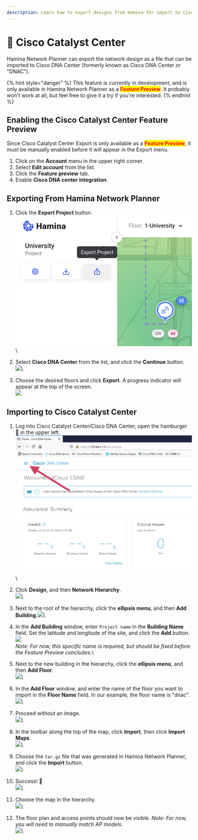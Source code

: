 ```yaml
---
description: Learn how to export designs from Hamina for import to Cisco Catalyst Center.
---
```


# 🧬 Cisco Catalyst Center

Hamina Network Planner can export the network design as a file that can be imported to Cisco DNA Center (formerly known as Cisco DNA Center or "DNAC").

{% hint style="danger" %}
This feature is currently in development, and is only available in Hamina Network Planner as a <mark style="color:red;">**Feature Preview**</mark>. It probably won't work at all, but feel free to give it a try if you're interested.
{% endhint %}

## Enabling the Cisco Catalyst Center Feature Preview

Since Cisco Catalyst Center Export is only available as a <mark style="color:red;">**Feature Preview**</mark>, it must be manually enabled before it will appear in the Export menu.

1. Click on the **Account** menu in the upper right corner.
2. Select **Edit account** from the list.
3. Click the **Feature preview** tab.
4. Enable **Cisco DNA center integration**.

## Exporting From Hamina Network Planner

1. Click the **Export Project** button.\
   ![](<../.gitbook/assets/Export Project (1).png>)\

2. Select **Cisco DNA Center** from the list, and click the **Continue** button.\
   ![](../.gitbook/assets/choose\_dna.png)\

3. Choose the desired floors and click **Export**. A progress indicator will appear at the top of the screen.\
   ![](../.gitbook/assets/export\_dna.png)

## Importing to Cisco Catalyst Center

1. Log into Cisco Catalyst Center/Cisco DNA Center, open the hamburger 🍔 in the upper left.\
   <img src="../.gitbook/assets/1_menu (1).png" alt="" data-size="original">\

2. Click **Design**, and then **Network Hierarchy**.\
   ![](../.gitbook/assets/2\_design\_network\_heirarchy.png)\

3. Next to the root of the hierarchy, click the **ellipsis menu**, and then **Add Building**.![](../.gitbook/assets/3\_elipsis\_add\_building.png)\

4. In the **Add Building** window, enter `Project name` in the **Building Name** field.  Set the latitude and longitude of the site, and click the **Add** button.\
   ![](../.gitbook/assets/4\_project\_name.png)\
   _Note: For now, this specific name is required, but should be fixed before the Feature Preview concludes._\

5. Next to the new building in the hierarchy, click the **ellipsis menu**, and then **Add Floor**.\
   ![](<../.gitbook/assets/5\_elipsis\_add\_floor (1).png>)\

6. In the **Add Floor** window, and enter the name of the floor you want to import in the **Floor Name** field. In our example, the floor name is "dnac".\
   ![](../.gitbook/assets/6\_add\_floor.png)\

7. Proceed without an image.\
   ![](../.gitbook/assets/7\_without\_image.png)\

8. In the toolbar along the top of the map, click **Import**, then click **Import Maps**.\
   ![](../.gitbook/assets/8\_import\_maps.png)\

9. Choose the `tar.gz` file that was generated in Hamina Network Planner, and click the **Import** button.\
   ![](<../.gitbook/assets/9\_select\_map (1).png>)\

10. Success! 🎉\
    ![](../.gitbook/assets/10\_success.png)\

11. Choose the map in the hierarchy.\
    ![](../.gitbook/assets/11\_select.png)\

12. The floor plan and access points should now be visible. _Note: For now, you will need to manually match AP models._\
    ![](<../.gitbook/assets/12\_view (1).png>)\
